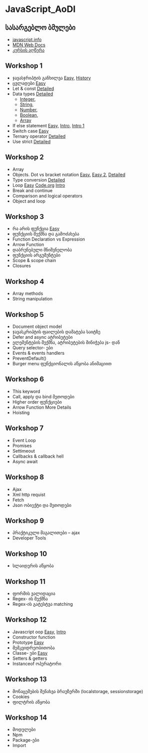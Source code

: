 # JavaScript_AoDI

## სასარგებლო ბმულები 
- [javascript.info](https://javascript.info/)
- [MDN Web Docs](https://developer.mozilla.org/en-US/docs/Web/JavaScript)
- [კურსის აღწერა](https://digitaledu.ge/javascript-kursi/)

## Workshop 1
- ჯავასჯრიპტის განხილვა [Easy](https://youtu.be/lkIFF4maKMU?si=7v5hMI_x0tJxPmR0), [History](https://youtu.be/qKJP93dWn40?si=0v-vXXtIs3EeSsPF)
- ცვლადები [Easy](https://youtu.be/xjZDZ1TJe4o?si=UF5eVt7B1X-iZa0V)
- Let & const [Detailed](https://youtu.be/9WIJQDvt4Us?si=mf6MR24RW82b1YcA)
- Data types [Detailed](https://youtu.be/808eYu9B9Yw?si=b0_QDF-vsQP4PRoE)
  - [Integer](https://youtu.be/emsQNeIe5ew?si=ij_YfqpKx3y6Kf0d),
  - [String](https://youtu.be/h2Qf9vIfJnY?si=PTOoxZqTvh2Dguhr),
  - [Number](https://youtu.be/emsQNeIe5ew?si=X7gzWdhJEDTyh1B4),
  - [Boolean](https://youtu.be/PkRnbBXcdTw?si=T2opUcqre8MrxxYz),
  - [Array](https://youtu.be/Ri9ljAqm-is?si=Osb6IEPooG06yxWW)
- If else statement [Easy](https://youtu.be/V4eH7B9OcHk?si=9PUrdCOaSSm3s2pT&t=60), [Intro](https://youtu.be/HQ3dCWjfRZ4?si=4pa0AniFWSkf6FWl), [Intro 1](https://youtu.be/m2Ux2PnJe6E?si=14DVaZg5aRY07PiK)
- Switch case [Easy](https://youtu.be/frSpkF-sPYk?si=VTu1cNtxZvH7NflA)
- Ternary operator [Detailed](https://youtu.be/s4sB1hm73tw?si=yLWnzbgjWh4kY31R)
- Use strict [Detailed](https://youtu.be/uqUYNqZx0qY?si=n_28jfwQJ_BWtkFU)

## Workshop 2
- Array
- Objects. Dot vs bracket notation [Easy](https://youtu.be/napDjGFjHR0?si=zumZzM3p7kdPmpeZ), [Easy 2](https://youtu.be/BRSg22VacUA?si=9853bWH55GsAjMwS), [Detailed](https://youtu.be/AzVvBO65SMc?si=RhVhgsGYwfRjQunj)
- Type conversion [Detailed](https://youtu.be/I68O9oazLbo?si=kvU6-XKDwh7f_IRw)
- Loop
  [Easy](https://youtu.be/r3Ti5Xp9W8A?si=aS7nWRNfPDYlClpV)
  [Code.org](https://youtu.be/mgooqyWMTxk?si=uw--Z_yMa39UaaAv)
  [Intro](https://youtu.be/v-K-4KuA8mQ?si=BzLe1Z9i5gqz5OlD)
- Break and continue
- Comparison and logical operators
- Object and loop

## Workshop 3
- რა არის ფუნქცია [Easy](https://youtu.be/3JIZ40yuZL0?si=B5vcy33TeIM6gvwY)
- ფუნქციის შექმნა და გამოძახება
- Function Declaration vs Expression
- Arrow Function
- დაბრუნებული მნიშვნელობა
- ფუნქციის არგუმენტები
- Scope & scope chain
- Closures

## Workshop 4
- Array methods
- String manipulation
  
## Workshop 5
- Document object model
- ჯავასკრიპტის ფაილების დამატება საიტზე
- Defer and async ატრიბუტები
- ელემენტების შექმნა, ატრიბუტების მინიჭება js- დან
- Query selector- ები
- Events & events handlers
- PreventDefault()
- Burger menu ფუნქციონალის აწყობა ანიმაციით

## Workshop 6
- This keyword
- Call, apply და bind მეთოდები
- Higher order ფუნქციები
- Arrow Function More Details
- Hoisting

## Workshop 7
- Event Loop
- Promises
- Settimeout
- Callbacks & callback hell
- Async await

## Workshop 8
- Ajax
- Xml http requist
- Fetch
- Json ობიექტი და მეთოდები
  
## Workshop 9
- პრაქტიკული მაგალითები – ajax
- Developer Tools

## Workshop 10
- სლაიდერის აწყობა
  
## Workshop 11
- ფორმის ვალიდაცია
- Regex- ის შექმნა
- Regex-ის გატესტვა matching

## Workshop 12
- Javascript oop [Easy](https://youtu.be/X3cFiJnxUBY?si=RBd1ZkqAdOCXbJlk), [Intro](https://youtu.be/Wok4Xw_5cyY?si=JgcLQ3tH-ZZDm3Bj)
- Constructor function
- Prototype [Easy](https://youtu.be/tE2e9SXLyQs?si=_Ab0e_23DFo_tA0m)
- მემკვიდრეობითობა
- Classe- ები [Easy](https://youtu.be/IHyxevOMosw?si=6pRBk4FeVkF1ezJb)
- Setters & getters
- Instanceof ოპერატორი

## Workshop 13
- მონაცემების შენახვა ბრაუზერში (localstorage, sessionstorage)
- Cookies
- ფილტრის აწყობა
  
## Workshop 14
- მოდულები
- Npm
- Package-ები
- Import
